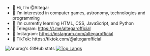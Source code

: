 - 👋 Hi, I’m @Altegar
- 👀 I’m interested in computer games, astronomy, technologies and programming
- 🌱 I’m currently learning HTML, CSS, JavaScript, and Python
- 📱 Telegram: https://t.me/altegarofficial
- 📱 Instagram: https://instagram.com/altegarofficial
- 📱 TikTok: https://tiktok.com/@altegarofficial

![Anurag's GitHub stats](https://github-readme-stats.vercel.app/api?username=Altegar&show_icons=true&theme=cobalt2)
[![Top Langs](https://github-readme-stats.vercel.app/api/top-langs/?username=Altegar&theme=cobalt2)](https://github.com/anuraghazra/github-readme-stats)

<!---
Altegar/Altegar is a ✨ special ✨ repository because its `README.md` (this file) appears on your GitHub profile.
You can click the Preview link to take a look at your changes.
--->
